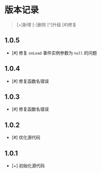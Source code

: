 # 版本记录

> [+]新增 [-]删除 [^]升级 [#]修复

## 1.0.5

* [#] 修复 `onLoad` 事件实例参数为 `null` 的问题

## 1.0.4

* [#] 修复函数名错误

## 1.0.3

* [#] 修复函数名错误

## 1.0.2

* [#] 优化源代码

## 1.0.1

* [+] 初始化源代码
